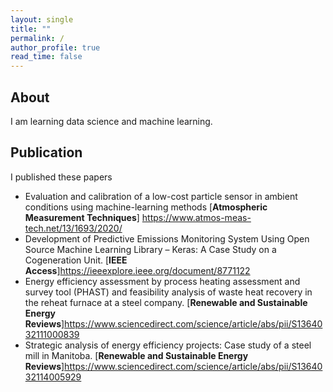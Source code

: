 ```yaml
---
layout: single
title: ""
permalink: /
author_profile: true
read_time: false
---
```


## About

I am learning data science and machine learning. 

## Publication

I published these papers

- Evaluation and calibration of a low-cost particle sensor in ambient conditions using machine-learning methods [**Atmospheric Measurement Techniques**] <https://www.atmos-meas-tech.net/13/1693/2020/>
- Development of Predictive Emissions Monitoring System Using Open Source Machine Learning Library – Keras: A Case Study on a Cogeneration Unit. [**IEEE Access**]<https://ieeexplore.ieee.org/document/8771122>
- Energy efficiency assessment by process heating assessment and survey tool (PHAST) and feasibility analysis of waste heat recovery in the reheat furnace at a steel company. [**Renewable and Sustainable Energy Reviews**]<https://www.sciencedirect.com/science/article/abs/pii/S1364032111000839>
- Strategic analysis of energy efficiency projects: Case study of a steel mill in Manitoba. [**Renewable and Sustainable Energy Reviews**]<https://www.sciencedirect.com/science/article/abs/pii/S1364032114005929>


